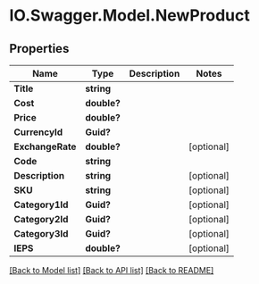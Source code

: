 # IO.Swagger.Model.NewProduct
## Properties

Name | Type | Description | Notes
------------ | ------------- | ------------- | -------------
**Title** | **string** |  | 
**Cost** | **double?** |  | 
**Price** | **double?** |  | 
**CurrencyId** | **Guid?** |  | 
**ExchangeRate** | **double?** |  | [optional] 
**Code** | **string** |  | 
**Description** | **string** |  | [optional] 
**SKU** | **string** |  | [optional] 
**Category1Id** | **Guid?** |  | [optional] 
**Category2Id** | **Guid?** |  | [optional] 
**Category3Id** | **Guid?** |  | [optional] 
**IEPS** | **double?** |  | [optional] 

[[Back to Model list]](../README.md#documentation-for-models) [[Back to API list]](../README.md#documentation-for-api-endpoints) [[Back to README]](../README.md)

